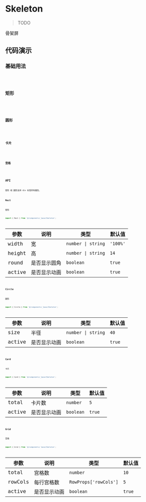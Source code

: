 # Skeleton

> TODO

骨架屏

## 代码演示

### 基础用法

<code src='./demos/basic.tsx' />

### 矩形

<code src='./demos/rect.tsx' />

### 圆形

<code src='./demos/circle.tsx' />

### 卡片

<code src='./demos/card.tsx' />

### 宫格

<code src='./demos/grid.tsx' />

## API

矩形 和 圆形支持 div 标签所有属性。

### Rect

矩形

```typescript
import { Rect } from '@/components/_base/Skeleton';
```

| 参数   | 说明         | 类型               | 默认值   |
| ------ | ------------ | ------------------ | -------- |
| width  | 宽           | `number \| string` | `'100%'` |
| height | 高           | `number \| string` | `14`     |
| round  | 是否显示圆角 | `boolean`          | `true`   |
| active | 是否显示动画 | `boolean`          | `true`   |

### Circle

圆形

```typescript
import { Circle } from '@/components/_base/Skeleton';
```

| 参数   | 说明         | 类型               | 默认值 |
| ------ | ------------ | ------------------ | ------ |
| size   | 半径         | `number \| string` | `40`   |
| active | 是否显示动画 | `boolean`          | `true` |

### Card

卡片

```typescript
import { Card } from '@/components/_base/Skeleton';
```

| 参数   | 说明         | 类型      | 默认值 |
| ------ | ------------ | --------- | ------ |
| total  | 卡片数       | `number`  | `5`    |
| active | 是否显示动画 | `boolean` | `true` |

### Grid

宫格

```typescript
import { Grid } from '@/components/_base/Skeleton';
```

| 参数    | 说明         | 类型                  | 默认值 |
| ------- | ------------ | --------------------- | ------ |
| total   | 宫格数       | `number`              | `10`   |
| rowCols | 每行宫格数   | `RowProps['rowCols']` | `5`    |
| active  | 是否显示动画 | `boolean`             | `true` |
